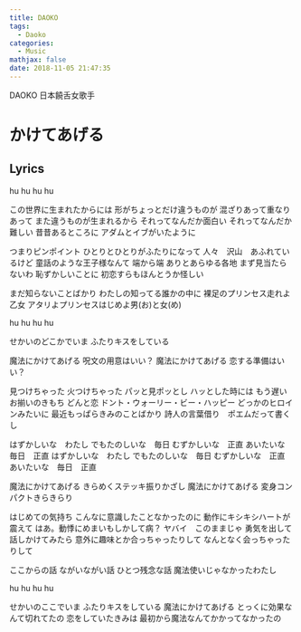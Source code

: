 ```yaml
---
title: DAOKO
tags:
  - Daoko
categories:
  - Music
mathjax: false
date: 2018-11-05 21:47:35
---
```


DAOKO 日本饒舌女歌手

<!--more-->

# かけてあげる
## Lyrics
hu hu hu hu

この世界に生まれたからには
形がちょっとだけ違うものが
混ざりあって重なりあって
また違うものが生まれるから
それってなんだか面白い
それってなんだか難しい
昔昔あるところに
アダムとイブがいたように

つまりピンポイント
ひとりとひとりがふたりになって
人々　沢山　あふれているけど
童話のような王子様なんて
端から端
ありとあらゆる各地
まず見当たらないわ
恥ずかしいことに
初恋すらもほんとうか怪しい

まだ知らないことばかり
わたしの知ってる誰かの中に
裸足のプリンセス走れよ乙女
アタリよプリンセスはじめよ男(お)と女(め)

hu hu hu hu

せかいのどこかでいま
ふたりキスをしている

魔法にかけてあげる
呪文の用意はいい？
魔法にかけてあげる
恋する準備はいい？

見つけちゃった
火つけちゃった
パッと見ポッとし
ハッとした時には
もう遅い
お揃いのきもち 
どんと恋
ドント・ウォーリー・ビー・ハッピー
どっかのヒロインみたいに
最近もっぱらきみのことばかり
詩人の言葉借り　ポエムだって書くし

はずかしいな　わたし
でもたのしいな　毎日
むずかしいな　正直
あいたいな　毎日　正直
はずかしいな　わたし
でもたのしいな　毎日
むずかしいな　正直
あいたいな　毎日　正直

魔法にかけてあげる
きらめくステッキ振りかざし
魔法にかけてあげる
変身コンパクトきらきらり

はじめての気持ち
こんなに意識したことなかったのに
動作にキシキシハートが震えて
はあ。動悸にめまいもしかして病？
ヤバイ　このままじゃ
勇気を出して話しかけてみたら
意外に趣味とか合っちゃったりして
なんとなく会っちゃったりして

ここからの話
ながいながい話
ひとつ残念な話
魔法使いじゃなかったわたし

hu hu hu hu

せかいのここでいま
ふたりキスをしている
魔法にかけてあげる
とっくに効果なんて切れてたの
恋をしていたきみは
最初から魔法なんてかかってなかったの
